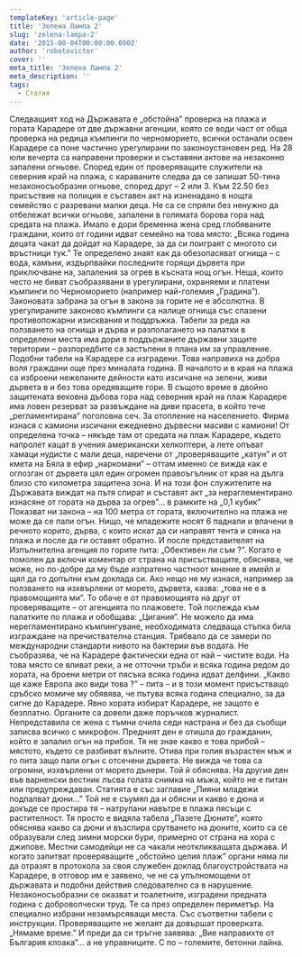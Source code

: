 ```yaml
---
templateKey: 'article-page'
title: 'Зелена Лампа 2'
slug: 'zelena-lampa-2'
date: '2015-08-04T00:00:00.000Z'
author: 'robotovictor'
cover: ''
meta_title: 'Зелена Лампа 2'
meta_description: ''
tags:
  - Статия
---
```


Следващият ход на Държавата е „обстойна” проверка на плажа и гората Карадере от две държавни агенции, която се води част от обща проверка на редица къмпинги по черноморието, всички останали освен Карадере са поне частично урегулирани по законоустановен ред. На 28 юли вечерта са направени проверки и съставяни актове на незаконно запалени огньове. Според един от проверяващите служители на северния край на плажа, с караваните следва да се запишат 50-тина незаконосъобразни огньове, според друг – 2 или 3. Към 22.50 без присъствие на полиция е съставен акт на изненадано в нощта семейство с разревани малки деца. Не са се спряли без ненужно да отбележат всички огньове, запалени в голямата борова гора над средата на плажа. Имало е дори бременна жена сред глобяваните граждани, които от години идват семейно на това място: „Всяка година децата чакат да дойдат на Карадере, за да си поиграят с многото си връстници тук.” Те определено знаят как да обезопасяват огнища – с вода, камъни, издърпвайки последните горящи дървета при приключване на, запаления за огрев в късната нощ огън. Неща, които често не биват съобразявани в урегулирани, охраняеми и платени къмпинги по Черноморието (например най-големия „Градина”). Законовата забрана за огън в закона за горите не е абсолютна. В урегулираните законово къмпинги са налице огнища със спазени противопожарни изисквания и поддръжка. Табели за реда на ползването на огнища и дърва и разполагането на палатки в определени места има дори в поддържаните държавни защите територии – разпоредбите са застъпени в плана им за управление. Подобни табели на Карадере са изградени. Това направиха на добра воля граждани още през миналата година. В началото и в края на плажа са изброени нежеланите дейности като изсичане на зелени, живи дървета в и без това оредяващите гори. В същото време в двойно защитената вековна дъбова гора над северния край на плаж Карадере има ловен резерват за развъждане на диви прасета, в който тече „регламентирана” поголовна сеч. За отопление на населението. Фирма изнася с камиони изсичани ежедневно дървесни масиви с камиони! От определена точка – някъде там от средата на плаж Карадере, където напролет кацат в учения американски хелкоптери, а лете опъват хамаци нудисти с мали деца, наречени от „проверяващите „катун” и от кмета на Бяла в ефир „наркомани” – оттам именно се вижда как е оглозган от дървета цял един огромен правоъгълник от края на дълга близо сто километра защитена зона. И на този фон служителите на Държавата виждат на пътя спират и съставят акт „за нераглементирано изнасяне от гората на дърва за огрев”... в рамките на „0,1 кубик” Показват ни закона – на 100 метра от гората, включително на плажа не може да се пали огън. Нищо, че младежите носят 6 паднали и влачени в речното корито, дърва, с които искат да си направят тента и сянка на плажа и после да ги оставят обратно. И после представителят на Изпълнителна агенция по горите пита: „Обективен ли съм ?”. Когато е помолен да включи коментар от страна на присъстващите, обяснява, че може, но по-добре да му бъде изпратено частноот мнение в имейл и щял да го допълни към доклада си. Ако нещо не му изнася, например за ползването на изхвърлени от морето, дървета, казва: „това не е в правомощията ми”. То обаче е от правомощията на друг от проверяващите – от агенцията по плажовете. Той поглежда към палатките по плажа и обобщава: „Цигания”. Не можело да има нерегламентирано къмпингуване, необходимата следваща стъпка била изграждане на пречиствателна станция. Трябвало да се замери по международни стандарти нивото на бактерии във водата. Не съобразява, че на Карадере фактически една от най – чистите води. На това място се вливат реки, а не отточни тръби и всяка година редом до хората, на броени метри от пясъка всяка година идват делфини. „Какво ще каже Европа ако види това ?” – пита – и в този момент присъстващо сръбско момиче му обявява, че пътува всяка година специално, за да сигне до Карадере. Явно хората избират Карадере, не защото е безплатно. Органите са довели даже поръчков журналист. Непредставила се жена с тъмни очила седи настрана и без да съобщи записва всичко с микрофон. Предният ден е отишла до гражданин, който е запалил огън на прибоя. Тя не знае какво е това прибой – мястото, където се разбиват вълните. Отива при голия възрастен мъж и го пита защо пали огън с отсечени дървета. Не вижда че това са огромни, изхвърлени от морето дънери. Той й обяснява. На другия ден във варненски вестник лъсва голата снимка на мъжа, който не е питан или предупреждаван. Статията е със заглавие „Пияни младежи подпалват дюни...” Той не е съумял да и обясни и какво е дюна и докъде се простира тя – натрупани навътре в плажа пясъци с растителност. Тя просто е видяла табела „Пазете Дюните”, която обяснява какво са дюни и възспира срутването на дюните, които са се образували след зимни морски бури, примерно от страна на хора с джипове. Местни самодейци не са чакали неоткликващата държава. И когато запитват проверяващите „обстойно целия плаж” органи няма ли да отразят в протокола за своя служебен доклад благоустройствата на Карадере, в отговор им е заявено, че не са упълномощени от държавата и подобни действия следователно са в нарушение. Незаконосъобразни се оказват и тоалетните, изградени предната година с доброволчески труд. Те са през определен периметър. На специално избрани незамърсяващи места. Със съответни табели с инструкции. Проверяващите не желаят да довършат проверката. „Нямаме време.” И преди да си тръгне заявява: „Вие направихте от България клоака”... а не управниците. С по – големите, бетонни лайна.
